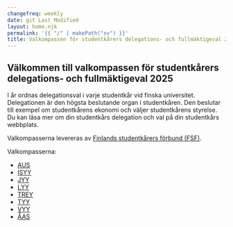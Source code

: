 ```yaml
---
changefreq: weekly
date: git Last Modified
layout: home.njk
permalink: '{{ "/" | makePath("sv") }}'
title: Valkompassen för studentkårers delegations- och fullmäktigeval 2025
---
```


## Välkommen till valkompassen för studentkårers delegations- och fullmäktigeval 2025

I år ordnas delegationsval i varje studentkår vid finska universitet.
Delegationen är den högsta beslutande organ i studentkåren. Den beslutar till
exempel om studentkårens ekonomi och väljer studentkårens styrelse. Du kan läsa
mer om din studentkårs delegation och val på din studentkårs webbplats.

Valkompasserna levereras av
[Finlands studentkårers förbund (FSF)](https://syl.fi/sv/).

Valkompasserna:

- [AUS](/sv/aus/)
- [ISYY](/isyy/)
- [JYY](https://jyy-vaa-2025-frontend.onrender.com/)
- [LYY](/lyy/)
- [TREY](/trey/)
- [TYY](/tyy/)
- [VYY](https://vyy-vaa-2025-frontend.onrender.com/)
- [ÅAS](/sv/aas/)

